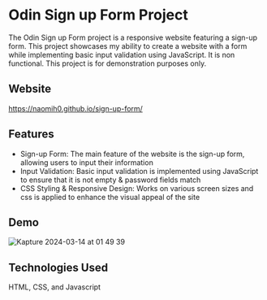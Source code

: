 # Odin Sign up Form Project

The Odin Sign up Form project is a responsive website featuring a sign-up form. This project showcases my ability to create a website with a form while implementing basic input validation using JavaScript. 
It is non functional. This project is for demonstration purposes only.

## Website
https://naomih0.github.io/sign-up-form/ 

## Features
- Sign-up Form: The main feature of the website is the sign-up form, allowing users to input their information
- Input Validation: Basic input validation is implemented using JavaScript to ensure that it is not empty & password fields match
- CSS Styling & Responsive Design: Works on various screen sizes and css is applied to enhance the visual appeal of the site

## Demo
![Kapture 2024-03-14 at 01 49 39](https://github.com/naomih0/sign-up-form/assets/123221320/c787306e-a4eb-4a0e-b957-933165630db3)

## Technologies Used
HTML, CSS, and Javascript
